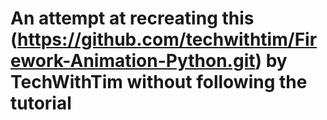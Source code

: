 # An attempt at recreating this (https://github.com/techwithtim/Firework-Animation-Python.git) by TechWithTim without following the tutorial
